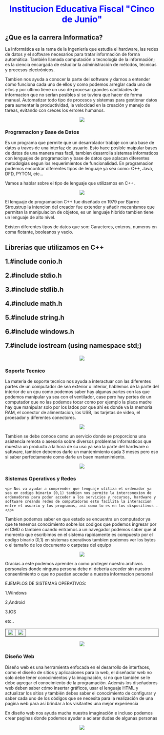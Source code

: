 <html>
   <head>
      <title>Proyecto promocional</title>
      <style type="text/css">
      </style>
      <style type="text/css">
         h1
         {
            color: blue;
         } 
      </style>

   </head>

   <body>
      <center>
         <h1>Institucion Educativa Fiscal "Cinco de Junio"
      </center>

   <h2>¿Que es la carrera Informatica?</h2>

   <p> La Informática es la rama de la Ingeniería que estudia el hardware, las redes de datos y el software necesarios para tratar información de forma automática. También llamada computación o tecnología de la información; es la ciencia encargada de estudiar la administración de métodos, técnicas y procesos electrónicos. </p>

   <p> Tambien nos ayuda a conocer la parte del software y darnos a entender como funciona cada uno de ellos y como podemos arreglar cada uno de ellos y por ultimo tiene un uso de procesar           grandes cantidades de informacion que no serían posibles si se tuviera que hacer de forma manual. Automatizar todo tipo de procesos y sistemas para gestionar datos para aumentar la            productividad, la velocidad en la creación y manejo de tareas, evitando con creces los errores humanos. </p>
 
   <center> <img src="https://revistaseguridad360.com/wp-content/uploads/2022/01/nube.jpeg"> </center>

   <h3>Programacion y Base de Datos</h3>
 
   <p> Es un programa que permite que un desarrolador trabaje con una base de datos a traves de una interfaz de usuario. Esto hace posible maipular bases de datos de una manera mas facil, tambien desarrolla sistemas informaticos con lenguajes de programacion y base de datos que aplacan diferentes metodolgias segun los requerimientos de funcionalidad. En programacion podemos encontrar diferentes tipos de lenguaje ya sea como: C++, Java, DFD, PYTON, etc... </p>

   <p> Vamos a hablar sobre el tipo de lenguaje que utilizamos en C++.</p>

   <center> <img src="https://i0.wp.com/imgs.hipertextual.com/wp-content/uploads/2019/05/hipertextual-cursos-online-gratis-aprender-programar-c-2019879376.jpg?w=1500&quality=50&strip=all&ssl=1"> </center>

   <p> El lenguaje de programacion  C++ fue diseñado en 1979 por Bjarne Stroustrup la intencion del creador fue extender y añadir mecanismos que permitan la manipulacion de objetos, es un lenguaje hibrido  tambien tiene un lenguaje de alto nivel. </p>

   <p> Existen diferentes tipos de datos que son: Caracteres, enteros, numeros en coma flotante, booleanos y vacio.</p>

   <h2> Librerias que utilizamos en C++ </p>

   <p> 1.#include conio.h </p>
   <p> 2.#include stdio.h </p>
   <p> 3.#include stdlib.h </p>
   <p> 4.#include math.h </p>
   <p> 5.#include string.h </p>
   <p> 6.#include windows.h </p>
   <p> 7.#include iostream (using namespace std;)</p> 

   <center> <img src="https://www.lawebdelprogramador.com/usr/350000/350752/5e0922dd550f9-1.PNG"> </center>

   <h3> Soporte Tecnico </h3>

   <p> La materia de soporte tecnico nos ayuda a interactuar con las diferentes partes de un computador de sea exterior o interior, hablemos de la parte del interior de un cpu como podemos saber hay algunas partes con las que podemos manipular ya sea con el ventilador, case pero hay pertes de un computador que no las podemos tocar como por ejemplo la placa madre hay que manipular solo por los lados por que ahi es donde va la memoria RAM, el conector de alimentacion, los USB, las tarjetas de video, el proesador y diferentes conectores. </p>

   <center> <img src="https://sisconpc.ec/wp-content/uploads/2020/09/tecnicopc.jpg"> </center>

  
   <p> Tambien se debe conoce como un servicio donde se proporciona una asistencia remota o asesoria sobre diversos problemas informaticos que muestra un producto a la hora de su uso ya sea la parte del hardware o saftware, tambien debemos darle un mantenimiento cada 3 meses pero eso si saber perfectamente como darle un buen mantenimiento. </p> 

   <center> <img src="https://grupogaan.com/wp-content/uploads/2020/03/soporte-t%C3%A9cnico.jpg"> </center>

   <h3> Sistemas Operativos y Redes </h3>

    <p> Nos va ayudar a comprender que lenguaje utiliza el ordenador ya sea en codigo binario (0,1) tambien nos permite la interconexion de ordenadores para poder acceder a los servicios y recursos, hardware y software creando redes de computadoras esto facilita la interaccion entre el usuario y los programas, asi como lo es en los dispositivos .</p>

   <p> Tambien podemos saber en que estado se encuentra un computador ya que te tenemos conocimiento sobre los codigos que podemos ingresar por el CMD o tambien cuando entramos a un navegador podemos saber que al momento que escribimos en el sistema rapidamente es compuesto por el codigo binario (0,1) en sistemas operativos tambien podemos ver los bytes o el tamaño de los documento o carpetas del equipo </p>

   <center><img src="https://www.plotandesign.com/wp-content/uploads/2022/01/operativos-de-red-ejemplos-558x319.jpg"></center> 

   <p> Gracias a este podemos aprender a como proteger nuestro archivos personales donde ninguna persona debe ni deberia acceder sin nuestro consentimiento o que no puedan acceder a nuestra informacion personal </p>

   <p> EJEMPLOS DE SISTEMAS OPERATIVOS:</p> 

   <p> 1.Windows </p>

   <p> 2,Android </p>

   <p> 3.IOS </p> 

   <p>etc..</p>

   <table border>

   <tr> <center><td><img src="https://concepto.de/wp-content/uploads/2018/09/sjfogvgbk-e1537188132616.jpg"></td> 

   <td><img src="https://cdn.computerhoy.com/sites/navi.axelspringer.es/public/media/image/2014/04/39513-linux.jpg?tf=1200x"></td></center> </tr> 

   </table>

   <center><img src="https://tesdai.com/wp-content/uploads/2016/07/sistemas.png"></center>

   <h3> Diseño Web</h3> 

   <p> Diseño web es una herramienta enfocada en el desarrollo de interfaces, como el diseño de sitios y aplicaciones para la web, el diseñador web no solo debe tener conocimientos y la imaginación, si no que también se le debe agregar el conocimiento de la programación. Además los diseñadores web deben saber cómo insertar gráficos, usar el lenguaje HTML y actualizar los sitios y también debes saber el conocimiento de configurar y saber cada uno de los códigos que se necesita para la realización de una pagina web para así brindar a los visitantes una mejor experiencia </p>

   <p> En diseño web nos ayuda mucha nuestra imaginación e incluso podemos crear paginas donde podemos ayudar a aclarar dudas de algunas personas</p> 

   <center><img src="https://blog.landois.com/wp-content/uploads/2018/08/imagen-destacada_diseno-web.jpg"></center>

   </body>

</html>
